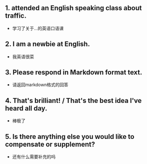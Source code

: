 ## 1. attended an English speaking class about traffic.
- 学习了关于...的英语口语课

## 2. I am a newbie at English.
- 我英语很菜
## 3. Please respond in Markdown format text.
- 请返回markdown格式的回答
## 4. That's brilliant! / That's the best idea I've heard all day.
- 棒极了
## 5. Is there anything else you would like to compensate or supplement?
- 还有什么需要补充的吗
